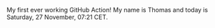 My first ever working GitHub Action!
My name is Thomas and today is Saturday, 27 November, 07:21 CET. 
